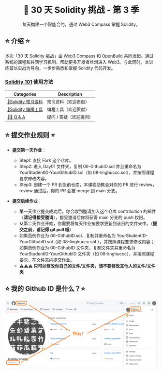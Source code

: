 <div align="center">

# 🚀 30 天 Solidity 挑战 - 第 3 季

每天构建一个智能合约，通过 Web3 Compass 掌握 Solidity。

</div>

## ⭐ 介绍 ⭐

本次「30 天 Solidity 挑战」由 [Web3 Compass](https://www.web3compass.xyz/) 和 [OpenBuild](https://openbuild.xyz/) 共同发起。通过系统的课程和共同学习机制，帮助更多开发者丝滑进入 Web3。与此同时，本训练营以实战为导向，一步步熟悉和掌握 Solidity 代码开发。

### [Solidity 101](https://docs.google.com/document/d/1oKys9HHUlp5fjghRK1xVogQGOzBEO8Lw_msFMWc1A5Y/edit?tab=t.0) 使用方法

| Categories                                                                                                                     | Description             |
| ------------------------------------------------------------------------------------------------------------------------------ | ----------------------- |
| [🍕Solidity 预习资料](https://docs.google.com/document/d/1oKys9HHUlp5fjghRK1xVogQGOzBEO8Lw_msFMWc1A5Y/edit?tab=t.0)            | 预习资料（欢迎贡献）    |
| [🙌Solidity 编程工具](https://docs.google.com/document/d/1oKys9HHUlp5fjghRK1xVogQGOzBEO8Lw_msFMWc1A5Y/edit?tab=t.l0otaq65kc28) | 编程工具（欢迎贡献）    |
| [🧙‍♂️ Q & A](https://docs.google.com/document/d/1oKys9HHUlp5fjghRK1xVogQGOzBEO8Lw_msFMWc1A5Y/edit?tab=t.yhjs0safg6ey)            | 提问 / 答疑（欢迎提问） |

## ⭐ 提交作业规则 ⭐

-   **提交第一天作业**：

    -   Step1: 直接 Fork 这个仓库。
    -   Step2: 进入 Day01 文件夹，复制 00-GithubID.sol 并且重命名为 YourStudentID-YourGithubID.sol（如 08-linghuccc.sol），并按照课程要求修改内容。
    -   Step3: 创建一个 PR 到当前仓库，本课程助教会对你的 PR 进行 review，review 通过后，你的 PR 会被 merge 到 main 分支。

-   **提交后续作业**：

    -   第一天作业提交成功后，你会收到邀请加入这个仓库 contribution 的邮件（**请记得接受邀请**），接受邀请后你将获得 main 分支的 push 权限。
    -   从第二天作业开始，你需要将每天作业按要求更新到该日的文件夹中。（**提交之前，请记得 git pull 哦**）
    -   如果范例作业为 00-GithubID.sol，复制并重命名为 YourStudentID-YourGithubID.sol（如 08-linghuccc.sol ），并按照课程要求修改内容；<br>如果范例作业为 00-GithubID 文件夹，复制文件夹并重命名为 YourStudentID-YourGithubID 文件夹（如 08-linghuccc），并按照课程要求，在文件夹内提交作业。
    -   **⚠️⚠️⚠️ 只可以修改你自己的文件/文件夹，请不要修改其他人的文件/文件夹**

## ⭐ 我的 Github ID 是什么？⭐

![Github ID](./images/github_id.png)
